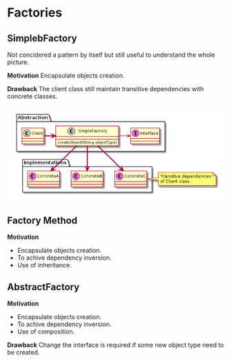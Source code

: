 # Factories

## SimplebFactory
Not concidered a pattern by itself but still useful to understand the whole picture. 

**Motivation**
Encapsulate objects creation.

**Drawback**
The client class still maintain transitive dependencies with concrete classes.

![](simpleFactory.png)

## Factory Method

**Motivation**
- Encapsulate objects creation.
- To achive dependency inversion.
- Use of inheritance.

## AbstractFactory

**Motivation**
- Encapsulate objects creation.
- To achive dependency inversion.
- Use of composition.

**Drawback**
Change the interface is required if some new object type need to be created.
